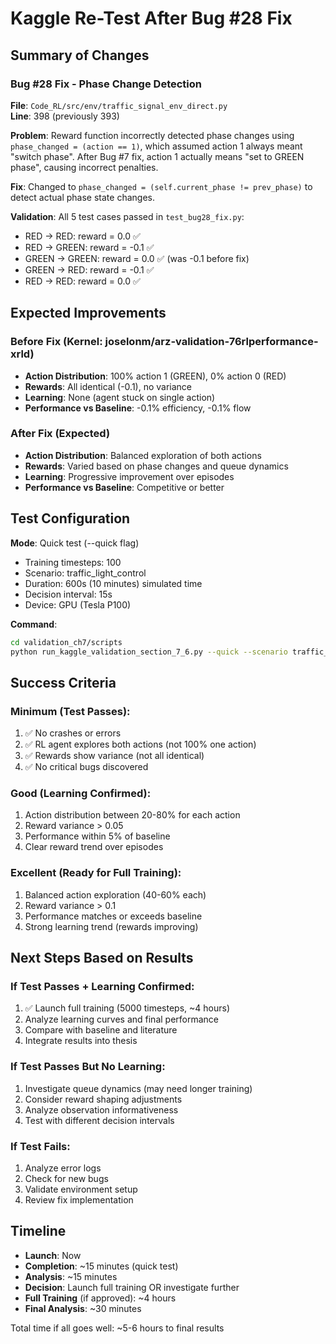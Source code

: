 # Kaggle Re-Test After Bug #28 Fix

## Summary of Changes

### Bug #28 Fix - Phase Change Detection
**File**: `Code_RL/src/env/traffic_signal_env_direct.py`  
**Line**: 398 (previously 393)

**Problem**: Reward function incorrectly detected phase changes using `phase_changed = (action == 1)`, which assumed action 1 always meant "switch phase". After Bug #7 fix, action 1 actually means "set to GREEN phase", causing incorrect penalties.

**Fix**: Changed to `phase_changed = (self.current_phase != prev_phase)` to detect actual phase state changes.

**Validation**: All 5 test cases passed in `test_bug28_fix.py`:
- RED → RED: reward = 0.0 ✅
- RED → GREEN: reward = -0.1 ✅
- GREEN → GREEN: reward = 0.0 ✅ (was -0.1 before fix)
- GREEN → RED: reward = -0.1 ✅
- RED → RED: reward = 0.0 ✅

## Expected Improvements

### Before Fix (Kernel: joselonm/arz-validation-76rlperformance-xrld)
- **Action Distribution**: 100% action 1 (GREEN), 0% action 0 (RED)
- **Rewards**: All identical (-0.1), no variance
- **Learning**: None (agent stuck on single action)
- **Performance vs Baseline**: -0.1% efficiency, -0.1% flow

### After Fix (Expected)
- **Action Distribution**: Balanced exploration of both actions
- **Rewards**: Varied based on phase changes and queue dynamics
- **Learning**: Progressive improvement over episodes
- **Performance vs Baseline**: Competitive or better

## Test Configuration

**Mode**: Quick test (--quick flag)
- Training timesteps: 100
- Scenario: traffic_light_control
- Duration: 600s (10 minutes) simulated time
- Decision interval: 15s
- Device: GPU (Tesla P100)

**Command**:
```bash
cd validation_ch7/scripts
python run_kaggle_validation_section_7_6.py --quick --scenario traffic_light_control
```

## Success Criteria

### Minimum (Test Passes):
1. ✅ No crashes or errors
2. ✅ RL agent explores both actions (not 100% one action)
3. ✅ Rewards show variance (not all identical)
4. ✅ No critical bugs discovered

### Good (Learning Confirmed):
1. Action distribution between 20-80% for each action
2. Reward variance > 0.05
3. Performance within 5% of baseline
4. Clear reward trend over episodes

### Excellent (Ready for Full Training):
1. Balanced action exploration (40-60% each)
2. Reward variance > 0.1
3. Performance matches or exceeds baseline
4. Strong learning trend (rewards improving)

## Next Steps Based on Results

### If Test Passes + Learning Confirmed:
1. ✅ Launch full training (5000 timesteps, ~4 hours)
2. Analyze learning curves and final performance
3. Compare with baseline and literature
4. Integrate results into thesis

### If Test Passes But No Learning:
1. Investigate queue dynamics (may need longer training)
2. Consider reward shaping adjustments
3. Analyze observation informativeness
4. Test with different decision intervals

### If Test Fails:
1. Analyze error logs
2. Check for new bugs
3. Validate environment setup
4. Review fix implementation

## Timeline

- **Launch**: Now
- **Completion**: ~15 minutes (quick test)
- **Analysis**: ~15 minutes
- **Decision**: Launch full training OR investigate further
- **Full Training** (if approved): ~4 hours
- **Final Analysis**: ~30 minutes

Total time if all goes well: ~5-6 hours to final results

